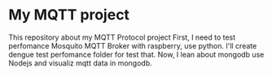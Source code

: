 <h1>My MQTT project</h1>
This repository about my MQTT Protocol project
First, I need to test perfomance Mosquito MQTT Broker with raspberry, use python.
I'll create dengue test perfomance folder for test that.
Now, I lean about mongodb use Nodejs and visualiz mqtt data in mongodb.
